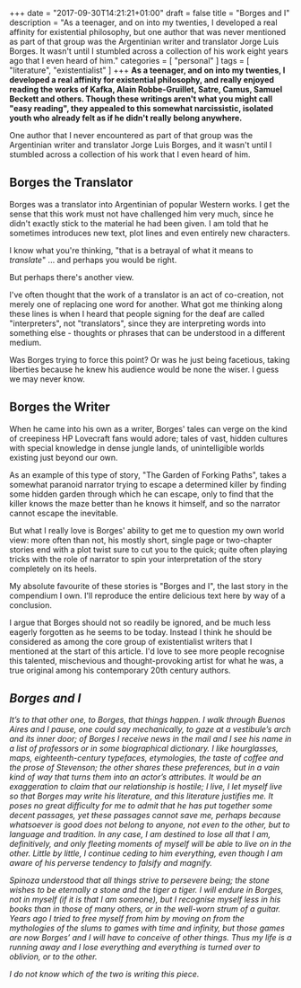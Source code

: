 
+++
date = "2017-09-30T14:21:21+01:00"
draft = false
title = "Borges and I"
description = "As a teenager, and on into my twenties, I developed a real affinity for existential philosophy, but one author that was never mentioned as part of that group was the Argentinian writer and translator Jorge Luis Borges. It wasn't until I stumbled across a collection of his work eight years ago that I even heard of him."
categories = [
  "personal"
]
tags = [
    "literature",
   "existentialist"
]
+++
**As a teenager, and on into my twenties, I developed a real affinity for existential philosophy, and really enjoyed reading the works of Kafka, Alain Robbe-Gruillet, Satre, Camus, Samuel Beckett and others. Though these writings aren't what you might call "easy reading", they appealed to this somewhat narcissistic, isolated youth who already felt as if he didn't really belong anywhere.**

One author that I never encountered as part of that group was the Argentinian writer and translator Jorge Luis Borges, and it wasn't until I stumbled across a collection of his work that I even heard of him.

## Borges the Translator

Borges was a translator into Argentinian of popular Western works. I get the sense that this work must not have challenged him very much, since he didn't exactly stick to the material he had been given. I am told that he sometimes introduces new text, plot lines and even entirely new characters.

I know what you're thinking, "that is a betrayal of what it means to _translate_" ... and perhaps you would be right.

But perhaps there's another view.

I've often thought that the work of a translator is an act of co-creation, not merely one of replacing one word for another. What got me thinking along these lines is when I heard that people signing for the deaf are called "interpreters", not "translators", since they are interpreting words into something else - thoughts or phrases that can be understood in a different medium.

Was Borges trying to force this point? Or was he just being facetious, taking liberties because he knew his audience would be none the wiser. I guess we may never know.

## Borges the Writer

When he came into his own as a writer, Borges' tales can verge on the kind of creepiness HP Lovecraft fans would adore; tales of vast, hidden cultures with special knowledge in dense jungle lands, of unintelligible worlds existing just beyond our own.

As an example of this type of story, "The Garden of Forking Paths", takes a somewhat paranoid narrator trying to escape a determined killer by finding some hidden garden through which he can escape, only to find that the killer knows the maze better than he knows it himself, and so the narrator cannot escape the inevitable.

But what I really love is Borges' ability to get me to question my own world view: more often than not, his mostly short, single page or two-chapter stories end with a plot twist sure to cut you to the quick; quite often playing tricks with the role of narrator to spin your interpretation of the story completely on its heels.

My absolute favourite of these stories is "Borges and I", the last story in the compendium I own. I'll reproduce the entire delicious text here by way of a conclusion.

I argue that Borges should not so readily be ignored, and be much less eagerly forgotten as he seems to be today. Instead I think he should be considered as among the core group of existentialist writers that I mentioned at the start of this article. I'd love to see more people recognise this talented, mischevious and thought-provoking artist for what he was, a true original among his contemporary 20th century authors.

## _Borges and I_
_It’s to that other one, to Borges, that things happen. I walk through Buenos Aires and I pause, one could say mechanically, to gaze at a vestibule’s arch and its inner door; of Borges I receive news in the mail and I see his name in a list of professors or in some biographical dictionary. I like hourglasses, maps, eighteenth-century typefaces, etymologies, the taste of coffee and the prose of Stevenson; the other shares these preferences, but in a vain kind of way that turns them into an actor’s attributes. It would be an exaggeration to claim that our relationship is hostile; I live, I let myself live so that Borges may write his literature, and this literature justifies me. It poses no great difficulty for me to admit that he has put together some decent passages, yet these passages cannot save me, perhaps because whatsoever is good does not belong to anyone, not even to the other, but to language and tradition. In any case, I am destined to lose all that I am, definitively, and only fleeting moments of myself will be able to live on in the other. Little by little, I continue ceding to him everything, even though I am aware of his perverse tendency to falsify and magnify._

_Spinoza understood that all things strive to persevere being; the stone wishes to be eternally a stone and the tiger a tiger. I will endure in Borges, not in myself (if it is that I am someone), but I recognise myself less in his books than in those of many others, or in the well-worn strum of a guitar. Years ago I tried to free myself from him by moving on from the mythologies of the slums to games with time and infinity, but those games are now Borges’ and I will have to conceive of other things. Thus my life is a running away and I lose everything and everything is turned over to oblivion, or to the other._

_I do not know which of the two is writing this piece._
